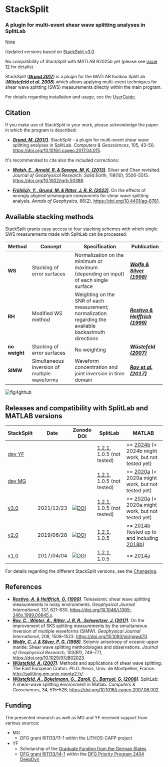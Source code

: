 # StackSplit

### A plugin for multi-event shear wave splitting analyses in SplitLab

> [!NOTE]
> Updated versions based on [StackSplit v3.0](https://github.com/michaelgrund/stacksplit/releases/tag/v3.0).
>
> No compatibility of StackSplit with MATLAB R2025b yet
> (please see [issue 12](https://github.com/yvonnefroehlich/splitlab_stacksplit/issues/12) for details).


StackSplit ([**_Grund 2017_**](https://doi.org/10.1016/j.cageo.2017.04.015)) is a plugin for the MATLAB toolbox
SplitLab ([**_Wüstefeld et al. 2008_**](https://www.sciencedirect.com/science/article/pii/S0098300407001859))
which allows applying multi-event techniques for shear wave splitting (SWS) measurements directly within the
main program.

For details regarding installation and usage, see the [UserGuide](https://github.com/yvonnefroehlich/splitlab_stacksplit/blob/main/02_stacksplit/StackSplit/Doc/StackSplit_userguide.md).


## Citation

If you make use of StackSplit in your work, please acknowledge the paper in which the program is described:

- [**_Grund, M. (2017)_**](https://doi.org/10.1016/j.cageo.2017.04.015).
  StackSplit - a plugin for multi-event shear wave splitting analyses in SplitLab.
  *Computers & Geosciences*, 105, 43-50.
  https://doi.org/10.1016/j.cageo.2017.04.015.

It's recommended to cite also the included corrections:

- [**_Walsh, E., Arnold, R. & Savage, M. K. (2013)_**](https://doi.org/10.1002/jgrb.50386).
  Silver and Chan revisited.
  *Journal of Geophysical Research: Solid Earth*, 118(10), 5500-5515.
  https://doi.org/10.1002/jgrb.50386.

- [**_Fröhlich, Y., Grund, M. & Ritter, J. R. R. (2022)_**](https://doi.org/10.4401/ag-8781).
  On the effects of wrongly aligned seismogram components for shear wave splitting analysis.
  *Annals of Geophysics*, 66(2).
  https://doi.org/10.4401/ag-8781.


## Available stacking methods

StackSplit grants easy access to four stacking schemes with which single SWS measurements made with SplitLab can
be processed:

| Method | Concept | Specification | Publication |
| --- | --- | --- | --- |
| **WS** | Stacking of error surfaces | Normalization on the minimum or maximum (depending on input) of each single surface | [**_Wolfe & Silver (1998)_**](https://doi.org/10.1029/97JB02023) |
| **RH** | Modified WS method | Weighting on the SNR of each measurement; normalization regarding the available backazimuth directions | [**_Restivo & Helffrich (1999)_**](https://doi.org/10.1046/j.1365-246x.1999.00845.x) |
| **no weight** | Stacking of error surfaces | No weighting | [**_Wüstefeld (2007)_**](http://splitting.gm.univ-montp2.fr/) |
| **SIMW** | Simultaneous inversion of multiple waveforms | Waveform concentration and joint inversion in time domain | [**_Roy et al. (2017)_**](https://doi.org/10.1093/gji/ggw470) |

![fig4github](https://user-images.githubusercontent.com/23025878/56716351-6d3d2a80-673a-11e9-8b34-2191c119d780.png)


## Releases and compatibility with SplitLab and MATLAB versions

| StackSplit | Date | Zenodo DOI | SplitLab | MATLAB |
| --- | --- | --- | --- | --- |
| [dev YF](https://github.com/yvonnefroehlich/splitlab_stacksplit) | | | [1.2.1](https://robporritt.wordpress.com/software/), 1.0.5 (not tested) | >= [2024b](https://mathworks.com/help/releases/R2024b/index.html) (< 2024b might work, but not tested yet) |
| [dev MG](https://github.com/michaelgrund/stacksplit) | | | [1.2.1](https://robporritt.wordpress.com/software/), 1.0.5 (not tested) | >= [2020a](https://mathworks.com/help/releases/R2020a/index.html) (< 2020a might work, but not tested yet) |
| [v3.0](https://github.com/michaelgrund/stacksplit/releases/tag/v3.0) | 2021/12/23 | [![DOI](https://zenodo.org/badge/DOI/10.5281/zenodo.5802051.svg)](https://doi.org/10.5281/zenodo.5802051) | [1.2.1](https://robporritt.wordpress.com/software/), 1.0.5 (not tested) | >= [2020a](https://mathworks.com/help/releases/R2020a/index.html) (< 2020a might work, but not tested yet) |
| [v2.0](https://github.com/michaelgrund/stacksplit/releases/tag/v2.0) | 2019/06/28 | [![DOI](https://zenodo.org/badge/DOI/10.5281/zenodo.7118716.svg)](https://doi.org/10.5281/zenodo.7118716) | [1.2.1](https://robporritt.wordpress.com/software/), 1.0.5 | >= [2014b](https://mathworks.com/company/newsroom/mathworks-introduces-new-features-in-matlab-and-simulink.html) (tested up to and including [2018b](https://mathworks.com/help/releases/R2018b/index.html)) |
| [v1.0](https://github.com/michaelgrund/stacksplit/releases/tag/v1.0) | 2017/04/04 | [![DOI](https://zenodo.org/badge/DOI/10.5281/zenodo.464385.svg)](https://doi.org/10.5281/zenodo.464385) | [1.2.1](https://robporritt.wordpress.com/software/), 1.0.5 | <= [2014a](https://mathworks.com/company/newsroom/mathworks-announces-release-2014a-of-the-matlab-and-simulink-product-families.html) |

For details regarding the different StackSplit versions, see the [Changelog](https://github.com/yvonnefroehlich/splitlab_stacksplit/blob/main/02_stacksplit/changelog.md).


## References

- [**_Restivo, A. & Helffrich, G. (1999)_**](https://doi.org/10.1046/j.1365-246x.1999.00845.x).
  Teleseismic shear wave splitting measurements in noisy environments.
  *Geophysical Journal International*, 137, 821-830.
  https://doi.org/10.1046/j.1365-246x.1999.00845.x.
- [**_Roy, C., Winter, A., Ritter, J. R. R., Schweitzer, J. (2017)_**](https://doi.org/10.1093/gji/ggw470).
  On the improvement of SKS splitting measurements by the simultaneous inversion of multiple waveforms (SIMW).
  *Geophysical Journal International*, 208, 1508–1523.
  https://doi.org/10.1093/gji/ggw470.
- [**_Wolfe, C. J. & Silver, P. G. (1998)_**](https://doi.org/10.1029/97JB02023).
  Seismic anisotropy of oceanic upper mantle: Shear wave splitting methodologies and observations.
  *Journal of Geophysical Research*, 103(B1), 749-771,
  https://doi.org/10.1029/97JB02023.
- [**_Wüstefeld, A. (2007)_**](http://splitting.gm.univ-montp2.fr/).
  Methods and applications of shear wave splitting: The East European Craton.
  *Ph.D. thesis*, Univ. de Montpellier, France.
  http://splitting.gm.univ-montp2.fr/.
- [**_Wüstefeld, A., Bokelmann, G., Zaroli, C., Barruol, G. (2008)_**](https://doi.org/10.1016/j.cageo.2007.08.002).
  SplitLab: A shear-wave splitting environment in Matlab.
  *Computers & Geosciences*, 34, 515–528,
  https://doi.org/10.1016/j.cageo.2007.08.002.


## Funding

The presented research as well as MG and YF received support from various sources:

- MG
  - DFG grant RI1133/11-1 within the LITHOS-CAPP project
- YF
  - Scholarship of the [Graduate Funding from the German States](https://www.khys.kit.edu/english/graduate_funding.php)
  - [DFG grant RI1133/14-1](https://gepris.dfg.de/gepris/projekt/521545943?language=en) within the
    [DFG Priority Program 2404 DeepDyn](https://www.geo.lmu.de/deepdyn/en/)
